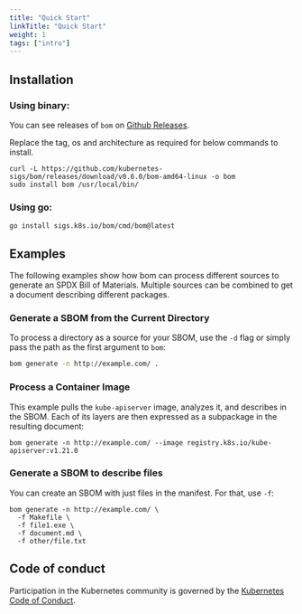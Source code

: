 ```yaml
---
title: "Quick Start"
linkTitle: "Quick Start"
weight: 1
tags: ["intro"]
---
```


## Installation

### Using binary:

You can see releases of `bom` on [Github Releases](https://github.com/kubernetes-sigs/bom/releases/). 

Replace the tag, os and architecture as required for below commands to install.

```console
curl -L https://github.com/kubernetes-sigs/bom/releases/download/v0.6.0/bom-amd64-linux -o bom
sudo install bom /usr/local/bin/
```

### Using go:

```console
go install sigs.k8s.io/bom/cmd/bom@latest
```


## Examples

The following examples show how bom can process different sources to generate
an SPDX Bill of Materials. Multiple sources can be combined to get a document
describing different packages.

### Generate a SBOM from the Current Directory

To process a directory as a source for your SBOM, use the `-d` flag or simply pass
the path as the first argument to `bom`:

```bash
bom generate -n http://example.com/ .
```

### Process a Container Image

This example pulls the `kube-apiserver` image, analyzes it, and describes in the
SBOM. Each of its layers are then expressed as a subpackage in the resulting
document:

```console
bom generate -n http://example.com/ --image registry.k8s.io/kube-apiserver:v1.21.0
```

### Generate a SBOM to describe files

You can create an SBOM with just files in the manifest. For that, use `-f`:

```console
bom generate -n http://example.com/ \
  -f Makefile \
  -f file1.exe \
  -f document.md \
  -f other/file.txt
```

## Code of conduct

Participation in the Kubernetes community is governed by the [Kubernetes Code of Conduct](code-of-conduct.md).
